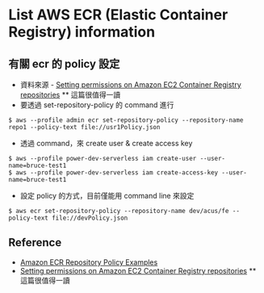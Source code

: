 # List AWS ECR (Elastic Container Registry) information

## 有關 ecr 的 policy 設定
  * 資料來源 - [Setting permissions on Amazon EC2 Container Registry repositories](http://blog.shippable.com/setting-permissions-on-aws-ec2-ecr-repositories) ** 這篇很值得一讀 
  * 要透過 set-repository-policy 的 command 進行
```
$ aws --profile admin ecr set-repository-policy --repository-name repo1 --policy-text file://usr1Policy.json
```
  * 透過 command，來 create user & create access key
```
$ aws --profile power-dev-serverless iam create-user --user-name=bruce-test1
$ aws --profile power-dev-serverless iam create-access-key --user-name=bruce-test1
```
  * 設定 policy 的方式，目前僅能用 command line 來設定  
```
$ aws ecr set-repository-policy --repository-name dev/acus/fe --policy-text file://devPolicy.json
```

## Reference
  * [Amazon ECR Repository Policy Examples](https://docs.aws.amazon.com/AmazonECR/latest/userguide/RepositoryPolicyExamples.html)
  * [Setting permissions on Amazon EC2 Container Registry repositories](http://blog.shippable.com/setting-permissions-on-aws-ec2-ecr-repositories) ** 這篇很值得一讀 
